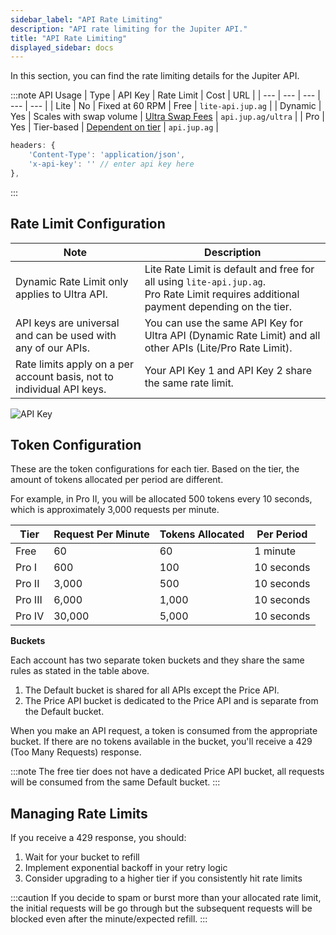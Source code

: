 ```yaml
---
sidebar_label: "API Rate Limiting"
description: "API rate limiting for the Jupiter API."
title: "API Rate Limiting"
displayed_sidebar: docs
---
```


<head>
    <title>API Rate Limiting</title>
    <meta name="twitter:card" content="summary" />
</head>

In this section, you can find the rate limiting details for the Jupiter API.

:::note API Usage
| Type | API Key | Rate Limit | Cost | URL |
| --- | --- | --- | --- | --- |
| Lite | No | Fixed at 60 RPM | Free | `lite-api.jup.ag` |
| Dynamic | Yes | Scales with swap volume | [Ultra Swap Fees](/docs/ultra-api/add-fees-to-ultra) | `api.jup.ag/ultra` |
| Pro | Yes | Tier-based | [Dependent on tier](/docs/api-rate-limit#token-configuration) | `api.jup.ag` |

```js
headers: {
    'Content-Type': 'application/json',
    'x-api-key': '' // enter api key here
},
```
:::

## Rate Limit Configuration

| Note | Description |
| --- | --- |
| Dynamic Rate Limit only applies to Ultra API. | Lite Rate Limit is default and free for all using `lite-api.jup.ag`.<br/>Pro Rate Limit requires additional payment depending on the tier. |
| API keys are universal and can be used with any of our APIs. | You can use the same API Key for Ultra API (Dynamic Rate Limit) and all other APIs (Lite/Pro Rate Limit). |
| Rate limits apply on a per account basis, not to individual API keys. | Your API Key 1 and API Key 2 share the same rate limit. |

![API Key](/dev/universal_api_key.png)

## Token Configuration

These are the token configurations for each tier. Based on the tier, the amount of tokens allocated per period are different.

For example, in Pro II, you will be allocated 500 tokens every 10 seconds, which is approximately 3,000 requests per minute.

| Tier | Request Per Minute | Tokens Allocated | Per Period |
|------|--------------------|------------------|------------|
| Free | 60 | 60 | 1 minute |
| Pro I | 600 | 100 | 10 seconds |
| Pro II | 3,000 | 500 | 10 seconds |
| Pro III | 6,000 | 1,000 | 10 seconds |
| Pro IV | 30,000 | 5,000 | 10 seconds |

**Buckets**

Each account has two separate token buckets and they share the same rules as stated in the table above.
1. The Default bucket is shared for all APIs except the Price API.
2. The Price API bucket is dedicated to the Price API and is separate from the Default bucket.

When you make an API request, a token is consumed from the appropriate bucket. If there are no tokens available in the bucket, you'll receive a 429 (Too Many Requests) response.

:::note
The free tier does not have a dedicated Price API bucket, all requests will be consumed from the same Default bucket.
:::

## Managing Rate Limits

If you receive a 429 response, you should:
1. Wait for your bucket to refill
2. Implement exponential backoff in your retry logic
3. Consider upgrading to a higher tier if you consistently hit rate limits

:::caution
If you decide to spam or burst more than your allocated rate limit, the initial requests will be go through but the subsequent requests will be blocked even after the minute/expected refill.
:::
